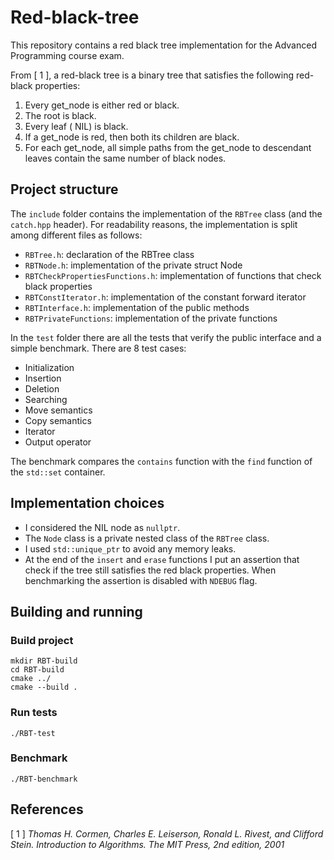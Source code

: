 # Red-black-tree

This repository contains a red black tree implementation for the Advanced Programming course 
exam. 

From [ 1 ], a red-black tree is a binary tree that satisfies the following red-black properties:
1. Every get_node is either red or black.
2. The root is black.
3. Every leaf ( NIL) is black.
4. If a get_node is red, then both its children are black.
5. For each get_node, all simple paths from the get_node to descendant leaves contain the
same number of black nodes.

## Project structure

The `include` folder contains the implementation 
of the `RBTree` class (and the `catch.hpp` header). For readability reasons, the implementation 
is split among different files as follows:
- `RBTree.h`: declaration of the RBTree class
- `RBTNode.h`: implementation of the private struct Node
- `RBTCheckPropertiesFunctions.h`: implementation of functions that check black properties
- `RBTConstIterator.h`: implementation of the constant forward iterator
- `RBTInterface.h`: implementation of the public methods
- `RBTPrivateFunctions`: implementation of the private functions

In the `test` folder there are all the tests that verify the public interface and a simple benchmark. There are 8 test cases:
- Initialization
- Insertion
- Deletion
- Searching
- Move semantics
- Copy semantics
- Iterator
- Output operator 

The benchmark compares the `contains` function with the `find` function of the `std::set` container.  

## Implementation choices

- I considered the NIL node as `nullptr`.
- The `Node` class is a private nested class of the `RBTree` class.
- I used `std::unique_ptr` to avoid any memory leaks.
- At the end of the `insert` and `erase` functions I put an assertion that check if
the tree still satisfies the red black properties. When benchmarking the assertion is disabled with
`NDEBUG` flag.

## Building and running

### Build project
```commandline
mkdir RBT-build
cd RBT-build
cmake ../
cmake --build .
```
### Run tests
```commandline
./RBT-test
```
### Benchmark
```commandline
./RBT-benchmark
```

## References
[ 1 ] <cite>Thomas H. Cormen, Charles E. Leiserson, Ronald L. Rivest, and Clifford
  Stein. Introduction to Algorithms. The MIT Press, 2nd edition, 2001</cite>